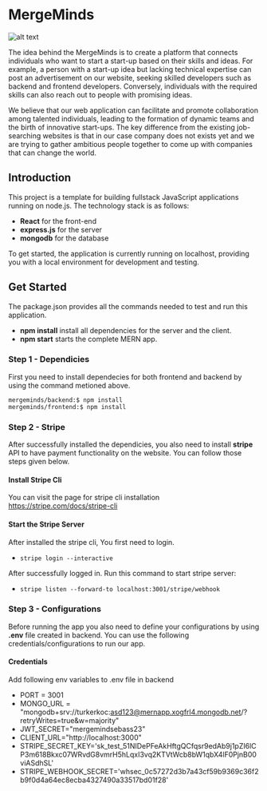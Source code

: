 # MergeMinds 


![alt text](https://i.postimg.cc/RZ8rGWjb/M-M.png)

The idea behind the MergeMinds is to create a platform that connects individuals who want to start a start-up based on their skills and ideas. For example, a person with a start-up idea but lacking technical expertise can post an advertisement on our website, seeking skilled developers such as backend and frontend developers. Conversely, individuals with the required skills can also reach out to people with promising ideas.

We believe that our web application can facilitate and promote collaboration among talented individuals, leading to the formation of dynamic teams and the birth of innovative start-ups. The key difference from the existing job-searching websites is that in our case company does not exists yet and we are trying to gather ambitious people together to come up with companies that can change the world.

## Introduction

This project is a template for building fullstack JavaScript applications running on node.js. The technology stack is as follows:
- **React** for the front-end
- **express.js** for the server
- **mongodb** for the database

To get started, the application is currently running on localhost, providing you with a local environment for development and testing.

## Get Started
The package.json provides all the commands needed to test and run this application.
- **npm install** install all dependencies for the server and the client.
- **npm start** starts the complete MERN app.

### Step 1 - Dependicies
First you need to install dependecies for both frontend and backend by using the command metioned above.
```
mergeminds/backend:$ npm install
mergeminds/frontend:$ npm install
```

### Step 2 - Stripe
After successfully installed the dependicies, you also need to install **stripe** API to have payment functionality on the website. You can follow those steps given below. 

#### Install Stripe Cli
You can visit the page for stripe cli installation https://stripe.com/docs/stripe-cli

#### Start the Stripe Server
After installed the stripe cli, You first need to login.
* ```stripe login --interactive```

After successfully logged in. Run this command to start stripe server: 
* ```stripe listen --forward-to localhost:3001/stripe/webhook```


### Step 3 - Configurations

Before running the app you also need to define your configurations by using **.env** file created in backend. You can use the following credentials/configurations to run our app. 

#### Credentials

Add following env variables to .env file in backend

* PORT = 3001
* MONGO_URL = "mongodb+srv://turkerkoc:asd123@mernapp.xogfrl4.mongodb.net/?retryWrites=true&w=majority"
* JWT_SECRET="mergemindsebass23"
* CLIENT_URL="http://localhost:3000"
* STRIPE_SECRET_KEY='sk_test_51NIDePFeAkHftgQCfqsr9edAb9j1pZI6lCP3m618Bkxc07WRvdG8vmrH5hLqxI3vq2KTVtWcb8bW1qbX4lF0PjnB00viASdhSL'
* STRIPE_WEBHOOK_SECRET='whsec_0c57272d3b7a43cf59b9369c36f2b9f0d4a64ec8ecba4327490a33517bd01f28'
